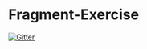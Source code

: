 # Fragment-Exercise

[![Gitter](https://badges.gitter.im/Join%20Chat.svg)](https://gitter.im/Khang-NT/Fragment-Exercise?utm_source=badge&utm_medium=badge&utm_campaign=pr-badge&utm_content=badge)
